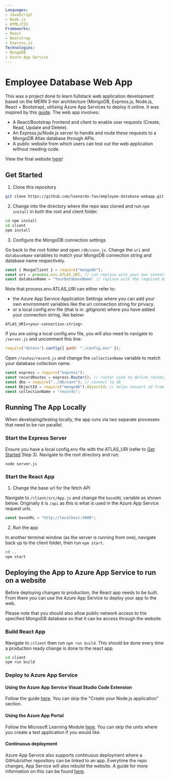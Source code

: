 ```yaml
---
Languages:
- JavaScript
- Node.js
- HTML/CSS
Frameworks:
- React
- Bootstrap
- Express.js
Technologies:
- MongoDB
- Azure App Service
---
```


# Employee Database Web App

This was a project done to learn fullstack web application development based on the MERN 3-tier architecture (MongoDB, Express.js, Node.js, React + Bootstrap), utilising Azure App Services to deploy it online. It was inspired by this [guide](https://www.mongodb.com/languages/mern-stack-tutorial). The web app involves: 

* A React/Bootstrap frontend and client to enable user requests (Create, Read, Update and Delete).
* An Express.js/Node.js server to handle and route these requests to a MongoDB Atlas database through APIs.
* A public website from which users can test out the web application without needing code. 

View the final website [here](http://employeedatabasegui.azurewebsites.net/)!

## <a name="get-started"></a> Get Started

1. Clone this repository

```bash
git clone https://github.com/leonardo-fan/employee-database-webapp.git
```

2. Change into the directory where the repo was cloned and run `npm install` in both the root and client folder.

```bash
cd npm install
cd client
npm install
```

3. Configure the MongoDB connection settings

Go back to the root folder and open `/db/conn.js`. Change the `uri` and `databaseName` variables to match your MongoDB connection string and database name respectively. 

```javascript
const { MongoClient } = require("mongodb");
const uri = process.env.ATLAS_URI; // can replace with your own connection string or add an application setting to the Azure App Service
const databaseName = "YourDatabaseName" // replace with the required database name
```

Note that process.env.ATLAS_URI can either refer to:
- the Azure App Service Application Settings where you can add your own environment variables like the uri connection string for privacy. 
- or a local config.env file (that is in .gitignore) where you have added your connection string, like below:

```
ATLAS_URI=<your-connection-string>
```

If you are using a local config.env file, you will also need to navigate to `/server.js` and uncomment this line:

```javascript
require("dotenv").config({ path: "./config.env" });
```

Open `/routes/record.js` and change the `collectionName` variable to match your database collection name.

```javascript
const express = require("express");
const recordRoutes = express.Router(); // router used to define routes, middleware to control requests starting with path/record
const dbo = require("../db/conn"); // connect to db
const ObjectId = require("mongodb").ObjectId; // helps convert id from string to ObjectId for the _id mongodb queries
const collectionName = "records";
```

## Running The App Locally

When developing/testing locally, the app runs via two separate processes that need to be run parallel.

### Start the Express Server

Ensure you have a local config.env file with the ATLAS_URI (refer to [Get Started](#get-started) Step 3). 
Navigate to the root directory and run:

```bash
node server.js
```

### Start the React App

1. Change the base url for the fetch API

Navigate to `/client/src/App.js` and change the `baseURL` variable as shown below. Originally it is `/api` as this is what is used in the Azure App Service request urls.

```javascript
const baseURL = "http://localhost:5000";
```

2. Run the app

In another terminal window (as the server is running from one), navigate back up to the client folder, then run `npm start`. 

```bash
cd ..
npm start
```

## Deploying the App to Azure App Service to run on a website

Before deploying changes to production, the React app needs to be built. From there you can use the Azure App Service to deploy your app to the web.

Please note that you should also allow public network access to the specified MongoDB database so that it can be access through the website.

### Build React App

Navigate to `/client` then run `npm run build`. This should be done every time a production ready change is done to the react app.

```bash
cd client
npm run build
```

### Deploy to Azure App Service

#### Using the Azure App Service Visual Studio Code Extension

Follow the guide [here](https://docs.microsoft.com/en-us/azure/app-service/quickstart-nodejs?tabs=windows&pivots=development-environment-vscode). You can skip the "Create your Node.js application" section.

#### Using the Azure App Portal

Follow the Microsoft Learning Module [here](https://docs.microsoft.com/en-au/learn/modules/host-a-web-app-with-azure-app-service/). You can skip the units where you create a test application if you would like.

#### Continuous deployment

Azure App Service also supports continuous deployment where a GitHub/other repository can be linked to an app. Everytime the repo changes, App Service will also rebuild the website. A guide for more information on this can be found [here](https://docs.microsoft.com/en-us/azure/app-service/deploy-continuous-deployment?tabs=github). 